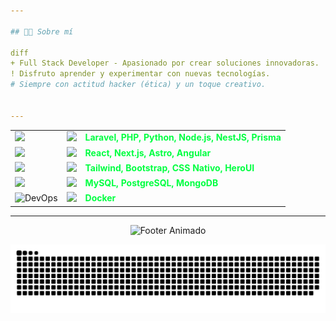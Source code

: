 ```yaml
---

## 👨‍💻 Sobre mí

diff
+ Full Stack Developer - Apasionado por crear soluciones innovadoras.
! Disfruto aprender y experimentar con nuevas tecnologías.
# Siempre con actitud hacker (ética) y un toque creativo.


---
```


<div align="center">

<table>
  <tr>
    <td><img src="Backend" /></td>
    <td>
      <img src="https://skillicons.dev/icons?i=laravel,php,python,nodejs,nestjs,prisma" />
    </td>
    <td><b style="color:#00FF41;">Laravel, PHP, Python, Node.js, NestJS, Prisma</b></td>
  </tr>
  <tr>
    <td><img src="Frontend" /></td>
    <td>
      <img src="https://skillicons.dev/icons?i=react,nextjs,astro,angular" />
    </td>
    <td><b style="color:#00FF41;">React, Next.js, Astro, Angular</b></td>
  </tr>
  <tr>
    <td><img src="CSS" /></td>
    <td>
      <img src="https://skillicons.dev/icons?i=tailwind,bootstrap,css" />
    </td>
    <td><b style="color:#00FF41;">Tailwind, Bootstrap, CSS Nativo, HeroUI</b></td>
  </tr>
  <tr>
    <td><img src="Bases de Datos" /></td>
    <td>
      <img src="https://skillicons.dev/icons?i=mysql,postgres,mongodb" />
    </td>
    <td><b style="color:#00FF41;">MySQL, PostgreSQL, MongoDB</b></td>
  </tr>
  <tr>
    <td><img title="DevOps"/></td>
    <td>
      <img src="https://skillicons.dev/icons?i=docker" />
    </td>
    <td><b style="color:#00FF41;">Docker</b></td>
  </tr>
</table>

</div>

---

<p align="center">
  <img src="https://readme-typing-svg.demolab.com?font=Fira+Code&size=24&pause=1000&color=00FF41&background=00000000&center=true&vCenter=true&width=700&lines=Siempre+en+modo+hacker!;La+creatividad+es+mi+superpoder...;Let's+code+the+future+%F0%9F%9A%80" alt="Footer Animado" />
</p>


<!-- Animación Snake moviéndose (verde y negro) -->
<p align="center">
  <img src="https://raw.githubusercontent.com/Platane/snk/output/github-contribution-grid-snake-dark.svg" width="800" alt="Snake Animation" />
</p>

